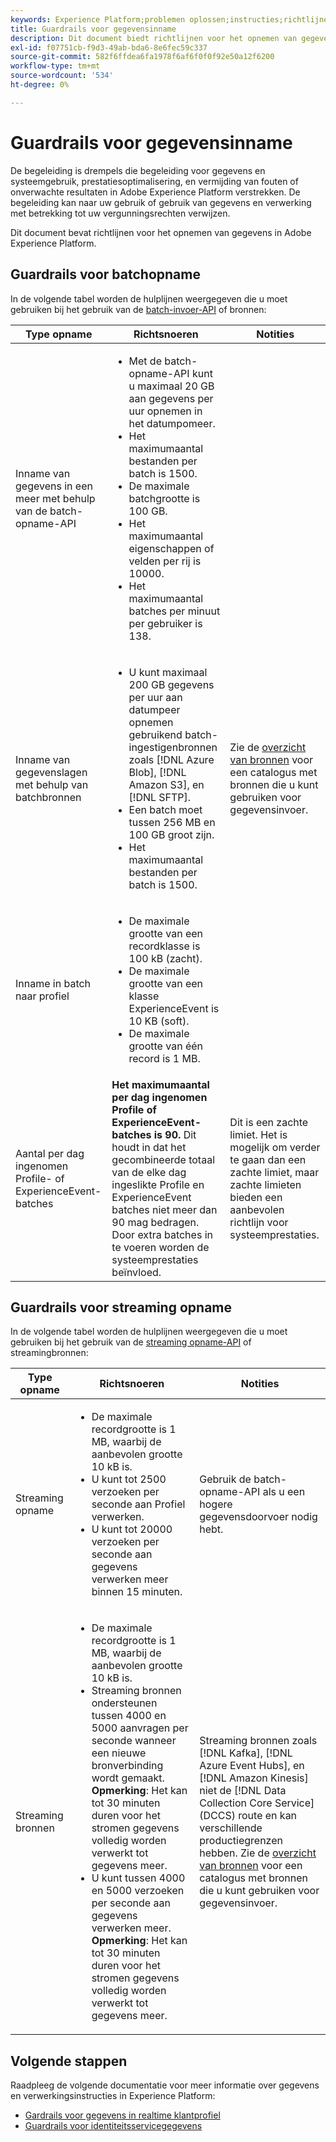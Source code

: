 ```yaml
---
keywords: Experience Platform;problemen oplossen;instructies;richtlijnen;
title: Guardrails voor gegevensinname
description: Dit document biedt richtlijnen voor het opnemen van gegevens in Adobe Experience Platform
exl-id: f07751cb-f9d3-49ab-bda6-8e6fec59c337
source-git-commit: 582f6ffdea6fa1978f6af6f0f0f92e50a12f6200
workflow-type: tm+mt
source-wordcount: '534'
ht-degree: 0%

---
```


# Guardrails voor gegevensinname

De begeleiding is drempels die begeleiding voor gegevens en systeemgebruik, prestatiesoptimalisering, en vermijding van fouten of onverwachte resultaten in Adobe Experience Platform verstrekken. De begeleiding kan naar uw gebruik of gebruik van gegevens en verwerking met betrekking tot uw vergunningsrechten verwijzen.

Dit document bevat richtlijnen voor het opnemen van gegevens in Adobe Experience Platform.

## Guardrails voor batchopname

In de volgende tabel worden de hulplijnen weergegeven die u moet gebruiken bij het gebruik van de [batch-invoer-API](./batch-ingestion/overview.md) of bronnen:

| Type opname | Richtsnoeren | Notities |
| --- | --- | --- |
| Inname van gegevens in een meer met behulp van de batch-opname-API | <ul><li>Met de batch-opname-API kunt u maximaal 20 GB aan gegevens per uur opnemen in het datumpomeer.</li><li>Het maximumaantal bestanden per batch is 1500.</li><li>De maximale batchgrootte is 100 GB.</li><li>Het maximumaantal eigenschappen of velden per rij is 10000.</li><li>Het maximumaantal batches per minuut per gebruiker is 138.</li></ul> |
| Inname van gegevenslagen met behulp van batchbronnen | <ul><li>U kunt maximaal 200 GB gegevens per uur aan datumpeer opnemen gebruikend batch-ingestigenbronnen zoals [!DNL Azure Blob], [!DNL Amazon S3], en [!DNL SFTP].</li><li>Een batch moet tussen 256 MB en 100 GB groot zijn.</li><li>Het maximumaantal bestanden per batch is 1500.</li></ul> | Zie de [overzicht van bronnen](../sources/home.md) voor een catalogus met bronnen die u kunt gebruiken voor gegevensinvoer. |
| Inname in batch naar profiel | <ul><li>De maximale grootte van een recordklasse is 100 kB (zacht).</li><li>De maximale grootte van een klasse ExperienceEvent is 10 KB (soft).</li><li>De maximale grootte van één record is 1 MB.</li></ul> |
| Aantal per dag ingenomen Profile- of ExperienceEvent-batches | **Het maximumaantal per dag ingenomen Profile of ExperienceEvent-batches is 90.** Dit houdt in dat het gecombineerde totaal van de elke dag ingeslikte Profile en ExperienceEvent batches niet meer dan 90 mag bedragen. Door extra batches in te voeren worden de systeemprestaties beïnvloed. | Dit is een zachte limiet. Het is mogelijk om verder te gaan dan een zachte limiet, maar zachte limieten bieden een aanbevolen richtlijn voor systeemprestaties. |

## Guardrails voor streaming opname

In de volgende tabel worden de hulplijnen weergegeven die u moet gebruiken bij het gebruik van de [streaming opname-API](./streaming-ingestion/overview.md) of streamingbronnen:

| Type opname | Richtsnoeren | Notities |
| --- | --- | --- |
| Streaming opname | <ul><li>De maximale recordgrootte is 1 MB, waarbij de aanbevolen grootte 10 kB is.</li><li>U kunt tot 2500 verzoeken per seconde aan Profiel verwerken.</li><li>U kunt tot 20000 verzoeken per seconde aan gegevens verwerken meer binnen 15 minuten.</li></ul> | Gebruik de batch-opname-API als u een hogere gegevensdoorvoer nodig hebt. |
| Streaming bronnen | <ul><li>De maximale recordgrootte is 1 MB, waarbij de aanbevolen grootte 10 kB is.</li><li>Streaming bronnen ondersteunen tussen 4000 en 5000 aanvragen per seconde wanneer een nieuwe bronverbinding wordt gemaakt. **Opmerking**: Het kan tot 30 minuten duren voor het stromen gegevens volledig worden verwerkt tot gegevens meer.</li><li>U kunt tussen 4000 en 5000 verzoeken per seconde aan gegevens verwerken meer. **Opmerking**: Het kan tot 30 minuten duren voor het stromen gegevens volledig worden verwerkt tot gegevens meer.</li></ul> | Streaming bronnen zoals [!DNL Kafka], [!DNL Azure Event Hubs], en [!DNL Amazon Kinesis] niet de [!DNL Data Collection Core Service] (DCCS) route en kan verschillende productiegrenzen hebben. Zie de [overzicht van bronnen](../sources/home.md) voor een catalogus met bronnen die u kunt gebruiken voor gegevensinvoer. |

## Volgende stappen

Raadpleeg de volgende documentatie voor meer informatie over gegevens en verwerkingsinstructies in Experience Platform:

* [Gardrails voor gegevens in realtime klantprofiel](../profile/guardrails.md)
* [Guardrails voor identiteitsservicegegevens](../identity-service/guardrails.md)
